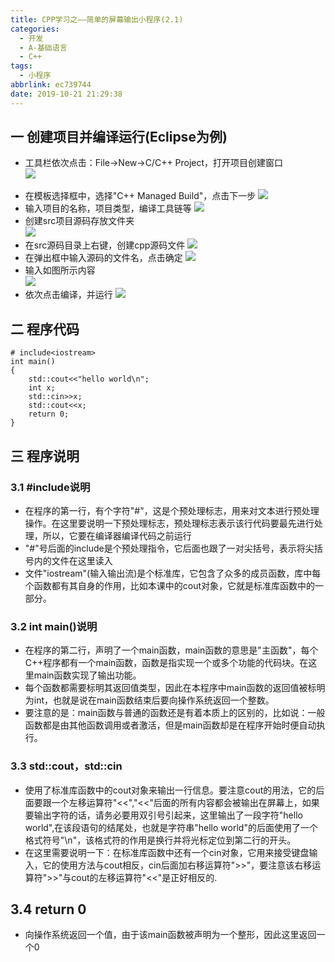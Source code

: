 ```yaml
---
title: CPP学习之——简单的屏幕输出小程序(2.1)
categories:
  - 开发
  - A-基础语言
  - C++
tags:
  - 小程序
abbrlink: ec739744
date: 2019-10-21 21:29:38
---
```

## 一 创建项目并编译运行(Eclipse为例)
* 工具栏依次点击：File->New->C/C++ Project，打开项目创建窗口  
![][1]

<!--more-->
* 在模板选择框中，选择"C++ Managed Build"，点击下一步
![][2]
* 输入项目的名称，项目类型，编译工具链等
![][3]
* 创建src项目源码存放文件夹  
![][4]
* 在src源码目录上右键，创建cpp源码文件
![][5]
* 在弹出框中输入源码的文件名，点击确定
![][6]
* 输入如图所示内容  
![][7]
* 依次点击编译，并运行
![][8]


## 二 程序代码
	# include<iostream>
	int main()
	{
		std::cout<<"hello world\n";
		int x;
		std::cin>>x;
		std::cout<<x;
    	return 0;
	}


## 三 程序说明

### 3.1 #include<iostream>说明

* 在程序的第一行，有个字符"#"，这是个预处理标志，用来对文本进行预处理操作。在这里要说明一下预处理标志，预处理标志表示该行代码要最先进行处理，所以，它要在编译器编译代码之前运行
* "#"号后面的include是个预处理指令，它后面也跟了一对尖括号，表示将尖括号内的文件在这里读入
* 文件"iostream"(输入输出流)是个标准库，它包含了众多的成员函数，库中每个函数都有其自身的作用，比如本课中的cout对象，它就是标准库函数中的一部分。

### 3.2 int main()说明
* 在程序的第二行，声明了一个main函数，main函数的意思是"主函数"，每个C++程序都有一个main函数，函数是指实现一个或多个功能的代码块。在这里main函数实现了输出功能。
* 每个函数都需要标明其返回值类型，因此在本程序中main函数的返回值被标明为int，也就是说在main函数结束后要向操作系统返回一个整数。
* 要注意的是：main函数与普通的函数还是有着本质上的区别的，比如说：一般函数都是由其他函数调用或者激活，但是main函数却是在程序开始时便自动执行。

### 3.3 std::cout，std::cin
* 使用了标准库函数中的cout对象来输出一行信息。要注意cout的用法，它的后面要跟一个左移运算符"<<","<<"后面的所有内容都会被输出在屏幕上，如果要输出字符的话，请务必要用双引号引起来，这里输出了一段字符"hello world",在该段语句的结尾处，也就是字符串"hello world"的后面使用了一个格式符号"\n"，该格式符的作用是换行并将光标定位到第二行的开头。
* 在这里需要说明一下：在标准库函数中还有一个cin对象，它用来接受键盘输入，它的使用方法与cout相反，cin后面加右移运算符">>"，要注意该右移运算符">>"与cout的左移运算符"<<"是正好相反的.

## 3.4 return 0
* 向操作系统返回一个值，由于该main函数被声明为一个整形，因此这里返回一个0





[1]:https://fastly.jsdelivr.net/gh/PGzxc/CDN@master/blog-image/cpp-eclipse-create-new-project-cpp.png
[2]:https://fastly.jsdelivr.net/gh/PGzxc/CDN@master/blog-image/cpp-eclipse-cpp-managed-build-select.png
[3]:https://fastly.jsdelivr.net/gh/PGzxc/CDN@master/blog-image/cpp-eclipse-cpp-project-params.png
[4]:https://fastly.jsdelivr.net/gh/PGzxc/CDN@master/blog-image/cpp-eclipse-new-folder-src.png
[5]:https://fastly.jsdelivr.net/gh/PGzxc/CDN@master/blog-image/cpp-eclipse-new-source-cpp-file.png
[6]:https://fastly.jsdelivr.net/gh/PGzxc/CDN@master/blog-image/cpp-eclipse-cpp-source-create.png
[7]:https://fastly.jsdelivr.net/gh/PGzxc/CDN@master/blog-image/cpp-eclipse-source-file-content-console.png
[8]:https://fastly.jsdelivr.net/gh/PGzxc/CDN@master/blog-image/cpp-eclipse-simple-app-build-run.gif